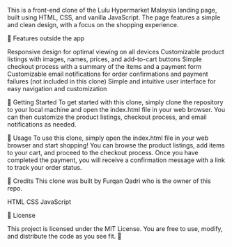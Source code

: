 This is a front-end clone of the Lulu Hypermarket Malaysia landing page, built using HTML, CSS, and vanilla JavaScript. The page features a simple and clean design, with a focus on the shopping experience.


🚀 Features outside the app


Responsive design for optimal viewing on all devices
Customizable product listings with images, names, prices, and add-to-cart buttons
Simple checkout process with a summary of the items and a payment form
Customizable email notifications for order confirmations and payment failures (not included in this clone)
Simple and intuitive user interface for easy navigation and customization

🏁 Getting Started
To get started with this clone, simply clone the repository to your local machine and open the index.html file in your web browser. You can then customize the product listings, checkout process, and email notifications as needed.

📝 Usage
To use this clone, simply open the index.html file in your web browser and start shopping! You can browse the product listings, add items to your cart, and proceed to the checkout process. Once you have completed the payment, you will receive a confirmation message with a link to track your order status.

🙌 Credits
This clone was built by Furqan Qadri who is the owner of this repo.

HTML
CSS
JavaScript


📄 License 

This project is licensed under the MIT License. You are free to use, modify, and distribute the code as you see fit. 📜
